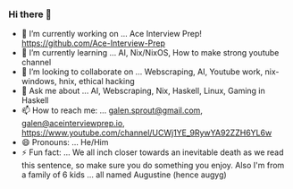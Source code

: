 ### Hi there 👋


- 🔭 I’m currently working on ... Ace Interview Prep! https://github.com/Ace-Interview-Prep
- 🌱 I’m currently learning ... AI, Nix/NixOS, How to make strong youtube channel
- 👯 I’m looking to collaborate on ... Webscraping, AI, Youtube work, nix-windows, hnix, ethical hacking
- 💬 Ask me about ... AI, Webscraping, Nix, Haskell, Linux, Gaming in Haskell
- 📫 How to reach me: ... galen.sprout@gmail.com, galen@aceinterviewprep.io, https://www.youtube.com/channel/UCWj1YE_9RywYA92ZZH6YL6w
- 😄 Pronouns: ... He/Him
- ⚡ Fun fact: ... We all inch closer towards an inevitable death as we read this sentence, so make sure you do something you enjoy. Also I'm from a family of 6 kids ... all named Augustine (hence augyg)
